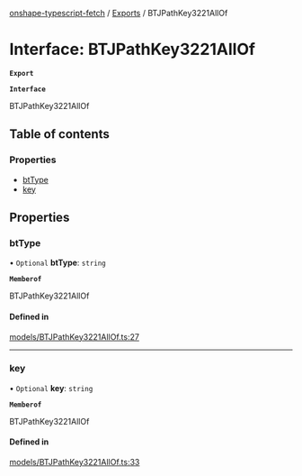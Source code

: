 [onshape-typescript-fetch](../README.md) / [Exports](../modules.md) / BTJPathKey3221AllOf

# Interface: BTJPathKey3221AllOf

**`Export`**

**`Interface`**

BTJPathKey3221AllOf

## Table of contents

### Properties

- [btType](BTJPathKey3221AllOf.md#bttype)
- [key](BTJPathKey3221AllOf.md#key)

## Properties

### btType

• `Optional` **btType**: `string`

**`Memberof`**

BTJPathKey3221AllOf

#### Defined in

[models/BTJPathKey3221AllOf.ts:27](https://github.com/toebes/onshape-typescript-fetch/blob/3e11ae1/models/BTJPathKey3221AllOf.ts#L27)

___

### key

• `Optional` **key**: `string`

**`Memberof`**

BTJPathKey3221AllOf

#### Defined in

[models/BTJPathKey3221AllOf.ts:33](https://github.com/toebes/onshape-typescript-fetch/blob/3e11ae1/models/BTJPathKey3221AllOf.ts#L33)
